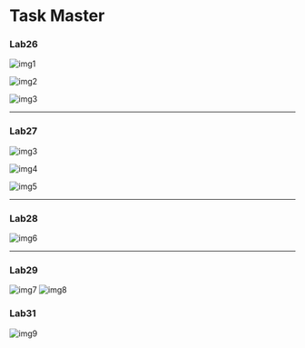 # Task Master

### Lab26
![img1](0.jpg)

![img2](1.jpg)

![img3](2.jpg)

<hr>

### Lab27
![img3](3.jpg)

![img4](4.jpg)

![img5](5.jpg)

<hr>

### Lab28
![img6](6.jpg)


<hr>

### Lab29
![img7](7.jpg)
![img8](8.jpg)


### Lab31
![img9](9.png)
